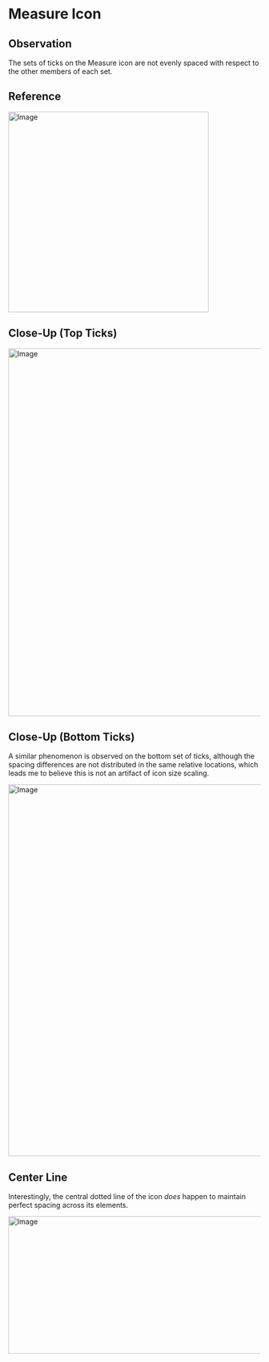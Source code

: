 # Measure Icon

## Observation

The sets of ticks on the Measure icon are not evenly spaced with respect to the other members of each set.

## Reference

<img width="400" height="400" alt="Image" src="https://github.com/user-attachments/assets/983323c9-cb78-4ff0-b730-8522d003f337" />

## Close-Up (Top Ticks)

<img width="1300" height="733" alt="Image" src="https://github.com/user-attachments/assets/3e53aa4a-174c-46b0-b00a-70093fc521c3" />

## Close-Up (Bottom Ticks)

A similar phenomenon is observed on the bottom set of ticks, although the spacing differences are not distributed in the same relative locations, which leads me to believe this is not an artifact of icon size scaling.

<img width="1300" height="741" alt="Image" src="https://github.com/user-attachments/assets/d7cdd896-99bb-4cce-b0d5-3fdf2853d25d" />

## Center Line

Interestingly, the central dotted line of the icon _does_ happen to maintain perfect spacing across its elements.

<img width="1300" height="274" alt="Image" src="https://github.com/user-attachments/assets/63464a46-5d51-4f84-a5a8-63ba993d4b61" />